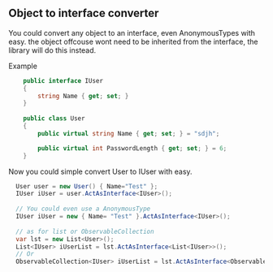 ## Object to interface converter
You could convert any object to an interface, even AnonymousTypes with easy. 
the object offcouse wont need to be inherited from the interface, the library will do this instead.

Example
```csharp
    public interface IUser
    {
        string Name { get; set; }
    }
    
    public class User
    {
        public virtual string Name { get; set; } = "sdjh";

        public virtual int PasswordLength { get; set; } = 6;
    }
```

Now you could simple convert User to IUser with easy.

```csharp
  User user = new User() { Name="Test" };
  IUser iUser = user.ActAsInterface<IUser>();
  
  // You could even use a AnonymousType
  IUser iUser = new { Name= "Test" }.ActAsInterface<IUser>();
  
  // as for list or ObservableCollection
  var lst = new List<User>();
  List<IUser> iUserList = lst.ActAsInterface<List<IUser>>();
  // Or 
  ObservableCollection<IUser> iUserList = lst.ActAsInterface<ObservableCollection<IUser>>();
  
```

